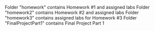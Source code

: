 Folder "homework" contains Homework #1 and assigned labs
Folder "homework2" contains Homework #2 and assigned labs
Folder "homework3" contains assigned labs for Homework #3
Folder "FinalProjectPart1" contains Final Project Part 1
